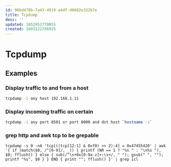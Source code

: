 ```yaml
---
id: 90bd478b-7a43-4919-a4df-d0882e332b7e
title: Tcpdump
desc: ''
updated: 1652951770055
created: 1603122336925
---
```


# Tcpdump

## Examples

### Display traffic to and from a host
```sh
tcpdump -i any host 192.168.1.11
```

### Display incoming traffic on certain
```sh
tcpdump -i any port 8501 or port 8000 and dst host `hostname -s`
```

### grep http and awk tcp to be grepable
```
tcpdump -s 0 -nA 'tcp[((tcp[12:1] & 0xf0) >> 2):4] = 0x47455420' | awk '{ if (match($0, /^[0-9]/, _)) { printf (NR == 1 ? "%s " : "\n%s "), $0; fflush() } else { sub(/^\s+0x[0-9a-z]+:\s+/, " "); gsub(" ", ""); printf "%s", $0 } } END { print ""; fflush() }' | grep icl
```
